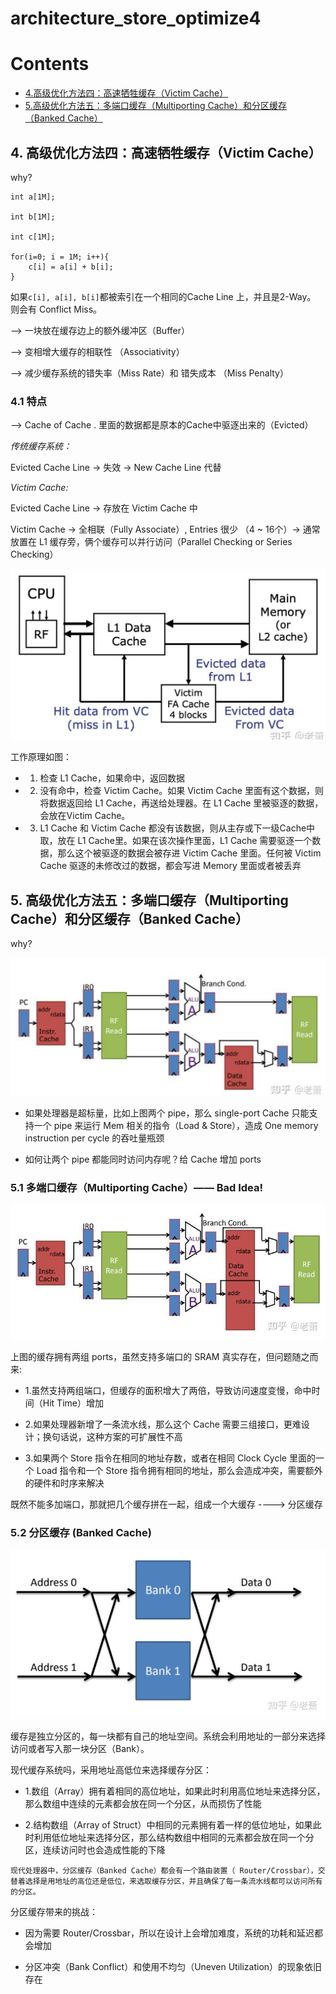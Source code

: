 # architecture_store_optimize4

# Contents
- [4.高级优化方法四：高速牺牲缓存（Victim Cache）](#heading-one)
- [5.高级优化方法五：多端口缓存（Multiporting Cache）和分区缓存（Banked Cache）](#heading-two)


## 4. 高级优化方法四：高速牺牲缓存（Victim Cache）

why?

```
int a[1M];

int b[1M];

int c[1M];

for(i=0; i = 1M; i++){
    c[i] = a[i] + b[i];
}

```
如果`c[i], a[i], b[i]`都被索引在一个相同的Cache Line 上，并且是2-Way。 则会有 Conflict Miss。

--> 一块放在缓存边上的额外缓冲区（Buffer）

--> 变相增大缓存的相联性 （Associativity）

--> 减少缓存系统的错失率（Miss Rate）和 错失成本 （Miss Penalty）

### 4.1 特点

--> Cache of Cache . 里面的数据都是原本的Cache中驱逐出来的（Evicted）

*传统缓存系统：*

Evicted Cache Line -> 失效 -> New Cache Line 代替

*Victim Cache:*

Evicted Cache Line -> 存放在 Victim Cache 中

Victim Cache -> 全相联（Fully Associate）, Entries 很少 （4 ~ 16个）-> 通常放置在 L1 缓存旁，俩个缓存可以并行访问（Parallel Checking or Series Checking）

![image](../pic/38.png)

工作原理如图：

* 1. 检查 L1 Cache，如果命中，返回数据

* 2. 没有命中，检查 Victim Cache。如果 Victim Cache 里面有这个数据，则将数据返回给 L1 Cache，再送给处理器。在 L1 Cache 里被驱逐的数据，会放在Victim Cache。

* 3. L1 Cache 和 Victim Cache 都没有该数据，则从主存或下一级Cache中取，放在 L1 Cache里。如果在该次操作里面，L1 Cache 需要驱逐一个数据，那么这个被驱逐的数据会被存进 Victim Cache 里面。任何被 Victim Cache 驱逐的未修改过的数据，都会写进 Memory 里面或者被丢弃

## 5. 高级优化方法五：多端口缓存（Multiporting Cache）和分区缓存（Banked Cache）

why?

![image](../pic/39.png)

* 如果处理器是超标量，比如上图两个 pipe，那么 single-port Cache 只能支持一个 pipe 来运行 Mem 相关的指令（Load & Store），造成 One memory instruction per cycle 的吞吐量瓶颈

* 如何让两个 pipe 都能同时访问内存呢？给 Cache 增加 ports

### 5.1 多端口缓存（Multiporting Cache）—— Bad Idea!

![image](../pic/40.png)

上图的缓存拥有两组 ports，虽然支持多端口的 SRAM 真实存在，但问题随之而来:

* 1.虽然支持两组端口，但缓存的面积增大了两倍，导致访问速度变慢，命中时间（Hit Time）增加

* 2.如果处理器新增了一条流水线，那么这个 Cache 需要三组接口，更难设计；换句话说，这种方案的可扩展性不高

* 3.如果两个 Store 指令在相同的地址存数，或者在相同 Clock Cycle 里面的一个 Load 指令和一个 Store 指令拥有相同的地址，那么会造成冲突，需要额外的硬件和时序来解决

既然不能多加端口，那就把几个缓存拼在一起，组成一个大缓存 ----> 分区缓存


### 5.2 分区缓存 (Banked Cache)

![image](../pic/41.png)

缓存是独立分区的，每一块都有自己的地址空间。系统会利用地址的一部分来选择访问或者写入那一块分区（Bank）。

现代缓存系统吗，采用地址高低位来选择缓存分区：

* 1.数组（Array）拥有着相同的高位地址，如果此时利用高位地址来选择分区，那么数组中连续的元素都会放在同一个分区，从而损伤了性能

* 2.结构数组（Array of Struct）中相同的元素拥有着一样的低位地址，如果此时利用低位地址来选择分区，那么结构数组中相同的元素都会放在同一个分区，连续访问时也会造成性能的下降

`现代处理器中，分区缓存（Banked Cache）都会有一个路由装置（ Router/Crossbar），交替着选择是用地址的高位还是低位，来选取缓存分区，并且确保了每一条流水线都可以访问所有的分区。`

分区缓存带来的挑战：

* 因为需要 Router/Crossbar，所以在设计上会增加难度，系统的功耗和延迟都会增加

* 分区冲突（Bank Conflict）和使用不均匀（Uneven Utilization）的现象依旧存在